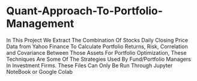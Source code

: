 # Quant-Approach-To-Portfolio-Management
In This Project We Extract The Combination Of Stocks Daily Closing Price Data from Yahoo Finance To Calculate Portfolio Returns, Risk, Correlation and Covariance Between Those Assets For Portfolio Optimization, These Techniques Are Some Of The Strategies Used By Fund/Portfolio Managers In Investment Firms.
These Files Can Only Be Run Through Jupyter NoteBook or Google Colab
